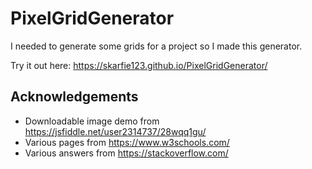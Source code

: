 # PixelGridGenerator

I needed to generate some grids for a project so I made this generator.

Try it out here: <https://skarfie123.github.io/PixelGridGenerator/>

## Acknowledgements

- Downloadable image demo from <https://jsfiddle.net/user2314737/28wqq1gu/>
- Various pages from <https://www.w3schools.com/>
- Various answers from <https://stackoverflow.com/>
